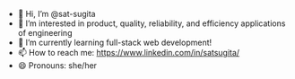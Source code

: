 - 👋 Hi, I’m @sat-sugita
- 👀 I’m interested in product, quality, reliability, and efficiency applications of engineering
- 🌱 I’m currently learning full-stack web development!
- 📫 How to reach me: https://www.linkedin.com/in/satsugita/
- 😄 Pronouns: she/her

<!---
sat-sugita/sat-sugita is a ✨ special ✨ repository because its `README.md` (this file) appears on your GitHub profile.
You can click the Preview link to take a look at your changes.
--->

